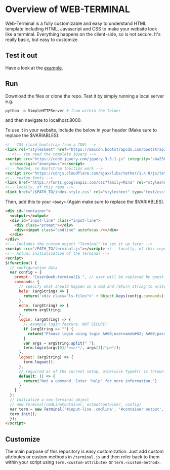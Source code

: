 # Overview of WEB-TERMINAL
Web-Terminal is a fully customizable and easy to understand HTML template including HTML, Javascript and CSS to make your website look like a terminal.
Everything happens on the client-side, so is not secure.
It's really basic, but easy to customize.

## Test it out
Have a look at the [example](https://KyrillL1.github.io/web-terminal-example).

## Run
Download the files or clone the repo. Test it by simply running a local server e.g.
```bash
python -m SimpleHTTPServer # from within the folder
```
and then navigate to localhost:8000.

To use it in your website, include the below in your header (Make sure to replace the $VARIABLES):

```html
<!-- CSS (load bootstrap from a CDN) -->
<link rel="stylesheet" href="https://maxcdn.bootstrapcdn.com/bootstrap/4.0.0-alpha.6/css/bootstrap.min.css" integrity="sha384-rwoIResjU2yc3z8GV/NPeZWAv56rSmLldC3R/AZzGRnGxQQKnKkoFVhFQhNUwEyJ" crossorigin="anonymous">
   <!-- You need the complete jQuery -->
<script src="https://code.jquery.com/jquery-3.3.1.js" integrity="sha256-2Kok7MbOyxpgUVvAk/HJ2jigOSYS2auK4Pfzbm7uH60="
  crossorigin="anonymous"></script>
<!-- Needed, so Bootstrap tooltips work -->
<script src="https://cdnjs.cloudflare.com/ajax/libs/tether/1.4.0/js/tether.min.js" integrity="sha384-DztdAPBWPRXSA/3eYEEUWrWCy7G5KFbe8fFjk5JAIxUYHKkDx6Qin1DkWx51bBrb" crossorigin="anonymous"></script>
<!-- custom fonts -->
<link href="https://fonts.googleapis.com/css?family=Mina" rel="stylesheet">
<!-- locally, of this repo -->
<link href="/$PATH_TO/index-style.css" rel="stylesheet" type="text/css" />
```
Then, add this to your `<body>` (Again make sure to replace the $VARIABLES).

```html
<div id="container">
  <output></output>
  <div id="input-line" class="input-line">
    <div class="prompt"></div>
    <div><input class="cmdline" autofocus /></div>
  </div>
</div>
<!-- Includes the custom object "Terminal" to set it up later -->
<script src="/PATH_TO/terminal.js"></script> <!-- locally, of this repo -->
<!-- Actual initialization of the terminal -->
<script>
$(function() {
  // configuration data
  var config = {
    prompt: "[user@web-terminal]$ ", // user will be replaced by guest
    commands: {
      // specify what should happen on a cmd and return string to write to terminal
      help: (argString) => {
        return('<div class="ls-files">' + Object.keys(config.commands).join('<br>') + '</div>');
      },
      echo: (argString) => {
        return argString;
      },
      login: (argString) => {
        // example login feature. NOT SECURE!
        if (argString == "") {
          return("Please login using login &#60;username&#62; &#60;password&#62;");
        }
        var args = argString.split(" ");
        term.login(args[0]/*user*/, args[1]/*pw*/);
      },
      logout: (argString) => {
        term.logout();
      },
      // required as of the current setup, otherwise TypeErr is thrown
      default: () => {
        return("Not a command. Enter 'help' for more information.")
      }
    }
  };
  // Initialize a new terminal object
  // new Terminal(cmdLineContainer, outputContainer, config)
  var term = new Terminal('#input-line .cmdline', '#container output', config);
  term.init();
  });
</script>
```
## Customize

The main purpose of this repository is easy customization.
Just add custom attributes or custom methods in `/terminal.js` and then refer back to them within your script using `term.<custom-attribute>` or `term.<custom-method>`.
